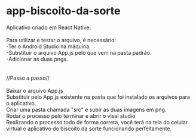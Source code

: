 # app-biscoito-da-sorte
Aplicativo criado em React Native.
<br><br>
Para utilizar e testar o arquivo, é necessário:<br>
-Ter o Android Studio na máquina.<br>
-Substituir o arquivo App.js pelo que vem na pasta padrão.<br>
-Adicionar as duas pngs.<br>
<br><br>
//Passo a passo//<br><br>
Baixar o arquivo App.js<br>
Substituir pelo App.js existente na pasta que foi instalado os arquivos para o aplicativo.<br>
Criar uma pasta chamada "src" e subir as duas imagens em png.<br>
Rodar o processo pelo terminar e abrir o visal studio<br>
Realizando o processo todo de forma correta, você terá na tela do celular virtual o aplicativo do biscoito da sorte funcionando perfeitamente.

